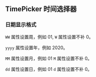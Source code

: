 <div class="demo-header">
<p class="overviewicon">
  <span class="wapi-form-datepicker"/>
</p>

## TimePicker 时间选择器

<nova-uxlink widget-name="DatePicker"></nova-uxlink>

<!-- 用于设置/选择日期，包括年月/年月日/年月日时分/年月日时分秒日期格式。 -->
</div>

### 日期显示格式

`WW` 属性设置周，例如 01, `W` 属性设置不补 0。

`yyyy` 属性设置年，例如 2020。

`MM` 属性设置月，例如 01 `M` 属性设置不补 0。

`dd` 属性设置日，例如 01 `d` 属性设置不补 0。

<nova-demo-view link="time-picker/date.vue"></nova-demo-view>

<br>
